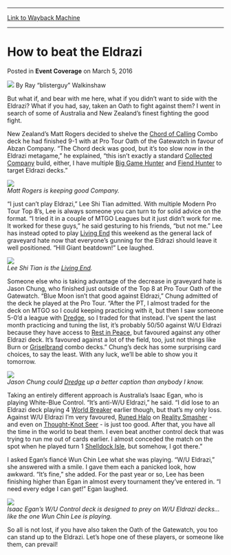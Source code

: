 
---
[Link to Wayback Machine](https://web.archive.org/web/20160309004737/http://magic.wizards.com/en/events/coverage/gpmel16/how-to-beat-the-eldrazi-2016-03-05)

[_metadata_:author]:- "Ray “blisterguy” Walkinshaw"
[_metadata_:description]:- "But what if, and bear with me here, what if you didn’t want to side with the Eldrazi? What if you had, say, taken an Oath to fight against them? I went in search of some of Australia and New Zealand’s finest fighting the good fight."
[_metadata_:generator]:- "Drupal 7 (http://drupal.org)"
[_metadata_:node]:- "991726"
[_metadata_:publish_date]:- "2016-03-05"
[_metadata_:source]:- "div-main-content"
[_metadata_:title]:- "How to beat the Eldrazi"
[_metadata_:wayback_capture_timestamp]:- "2016-03-09 00:47:37"
[_metadata_:wayback_raw_url]:- "https://web.archive.org/web/20160309004737id_/http://magic.wizards.com/en/events/coverage/gpmel16/how-to-beat-the-eldrazi-2016-03-05"
[_metadata_:wayback_url]:- "http://magic.wizards.com/en/events/coverage/gpmel16/how-to-beat-the-eldrazi-2016-03-05"
---


How to beat the Eldrazi
=======================



 Posted in **Event Coverage**
 on March 5, 2016 






![](https://media.magic.wizards.com/styles/auth_small/public/images/person/walkinshaw.jpg)
By Ray “blisterguy” Walkinshaw











But what if, and bear with me here, what if you didn’t want to side with the Eldrazi? What if you had, say, taken an Oath to fight against them? I went in search of some of Australia and New Zealand’s finest fighting the good fight.


New Zealand’s Matt Rogers decided to shelve the [Chord of Calling](http://gatherer.wizards.com/Pages/Card/Details.aspx?name=Chord+of+Calling) Combo deck he had finished 9-1 with at Pro Tour Oath of the Gatewatch in favour of Abzan Company. “The Chord deck was good, but it’s too slow now in the Eldrazi metagame,” he explained, “this isn’t exactly a standard [Collected Company](http://gatherer.wizards.com/Pages/Card/Details.aspx?name=Collected+Company) build, either, I have multiple [Big Game Hunter](http://gatherer.wizards.com/Pages/Card/Details.aspx?name=Big+Game+Hunter) and [Fiend Hunter](http://gatherer.wizards.com/Pages/Card/Details.aspx?name=Fiend+Hunter) to target Eldrazi decks.”


![](https://media.wizards.com/2016/events/gpmel16/GPMelb_D1_BeatEldrazi_Rogers.jpg)  
*Matt Rogers is keeping good Company.*


“I just can’t play Eldrazi,” Lee Shi Tian admitted. With multiple Modern Pro Tour Top 8’s, Lee is always someone you can turn to for solid advice on the format. “I tried it in a couple of MTGO Leagues but it just didn’t work for me. It worked for these guys,” he said gesturing to his friends, “but not me.” Lee has instead opted to play [Living End](http://gatherer.wizards.com/Pages/Card/Details.aspx?name=Living+End) this weekend as the general lack of graveyard hate now that everyone’s gunning for the Eldrazi should leave it well positioned. “Hill Giant beatdown!” Lee laughed.


![](https://media.wizards.com/2016/events/gpmel16/GPMelb_D1_BeatEldrazi_Lee.jpg)  
*Lee Shi Tian is the [Living End](http://gatherer.wizards.com/Pages/Card/Details.aspx?name=Living+End).*


Someone else who is taking advantage of the decrease in graveyard hate is Jason Chung, who finished just outside of the Top 8 at Pro Tour Oath of the Gatewatch. “Blue Moon isn’t that good against Eldrazi,” Chung admitted of the deck he played at the Pro Tour. “After the PT, I almost traded for the deck on MTGO so I could keeping practicing with it, but then I saw someone 5-0’d a league with [Dredge](http://gatherer.wizards.com/Pages/Card/Details.aspx?name=Dredge), so I traded for that instead. I’ve spent the last month practicing and tuning the list, it’s probably 50/50 against W/U Eldrazi because they have access to [Rest in Peace](http://gatherer.wizards.com/Pages/Card/Details.aspx?name=Rest+in+Peace), but favoured against any other Eldrazi deck. It’s favoured against a lot of the field, too, just not things like Burn or [Griselbrand](http://gatherer.wizards.com/Pages/Card/Details.aspx?name=Griselbrand) combo decks.” Chung’s deck has some surprising card choices, to say the least. With any luck, we’ll be able to show you it tomorrow.


![](https://media.wizards.com/2016/events/gpmel16/GPMelb_D1_BeatEldrazi_Chung.jpg)  
*Jason Chung could [Dredge](http://gatherer.wizards.com/Pages/Card/Details.aspx?name=Dredge) up a better caption than anybody I know.*


Taking an entirely different approach is Australia’s Isaac Egan, who is playing White-Blue Control. “It’s anti-W/U Eldrazi,” he said. “I did lose to an Eldrazi deck playing 4 [World Breaker](http://gatherer.wizards.com/Pages/Card/Details.aspx?name=World+Breaker) earlier though, but that’s my only loss. Against W/U Eldrazi I’m very favoured, [Runed Halo](http://gatherer.wizards.com/Pages/Card/Details.aspx?name=Runed+Halo) on [Reality Smasher](http://gatherer.wizards.com/Pages/Card/Details.aspx?name=Reality+Smasher) - and even on [Thought-Knot Seer](http://gatherer.wizards.com/Pages/Card/Details.aspx?name=Thought-Knot+Seer) - is just too good. After that, you have all the time in the world to beat them. I even beat another control deck that was trying to run me out of cards earlier. I almost conceded the match on the spot when he played turn 1 [Shelldock Isle](http://gatherer.wizards.com/Pages/Card/Details.aspx?name=Shelldock+Isle), but somehow, I got there.”


I asked Egan’s fiancé Wun Chin Lee what she was playing. “W/U Eldrazi,” she answered with a smile. I gave them each a panicked look, how awkward. “It’s fine,” she added. For the past year or so, Lee has been finishing higher than Egan in almost every tournament they’ve entered in. “I need every edge I can get!” Egan laughed.


![](https://media.wizards.com/2016/events/gpmel16/GPMelb_D1_BeatEldrazi_Egan.jpg)  
*Isaac Egan’s W/U Control deck is designed to prey on W/U Eldrazi decks… like the one Wun Chin Lee is playing.*


So all is not lost, if you have also taken the Oath of the Gatewatch, you too can stand up to the Eldrazi. Let’s hope one of these players, or someone like them, can prevail!








